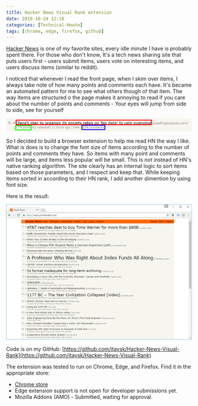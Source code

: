 ```yaml
---
title: Hacker News Visual Rank extension
date: 2016-10-24 12:18 
categories: [Technical-Howto]
tags: [chrome, edge, firefox, github]
---
```


[Hacker News](https://news.ycombinator.com) is one of my favorite sites, every idle minute I have is probably spent there. For those who don't know, It's a tech news sharing site that puts users first - users submit items, users vote on interesting items, and users discuss items (similar to reddit).

I noticed that whenever I read the front page, when I skim over items, I always take note of how many points and comments each have. It's became an automated pattern for me to see what others though of that item.
The way items are structured o the page makes it annoying to read if you care about the number of points and comments - Your eyes will jump from side to side, see for yourself

![HN item](/images/2016-10-24-hacker-news-visual-rank-extension_1.png)

So I decided to build a browser extension to help me read HN the way I like. What is does is to change the font size of items according to the number of points and comments they have. So items with many point and comments will be large, and items less popular will be small.
This is *not* instead of HN's native ranking algorithm. The site clearly has an internal logic to sort items based on those parameters, and I respect and keep that. While keeping items sorted in according to their HN rank, I add another dimention by using font size.

Here is the result:

![screenshot](/images/2016-10-24-hacker-news-visual-rank-extension_2.png)

Code is on my GitHub: [https://github.com/itaysk/Hacker-News-Visual-Rank](https://github.com/itaysk/Hacker-News-Visual-Rank)

The extension was tested to run on Chrome, Edge, and Firefox. Find it in the appropriate store:

- [Chrome store](https://chrome.google.com/webstore/detail/hacker-news-visual-rank/hnbdiaedemlcfnjpdgadhhhdmmhhlncm)
- Edge extension support is not open for developer submissions yet.
- Mozilla Addons (AMO) - Submitted, waiting for approval.